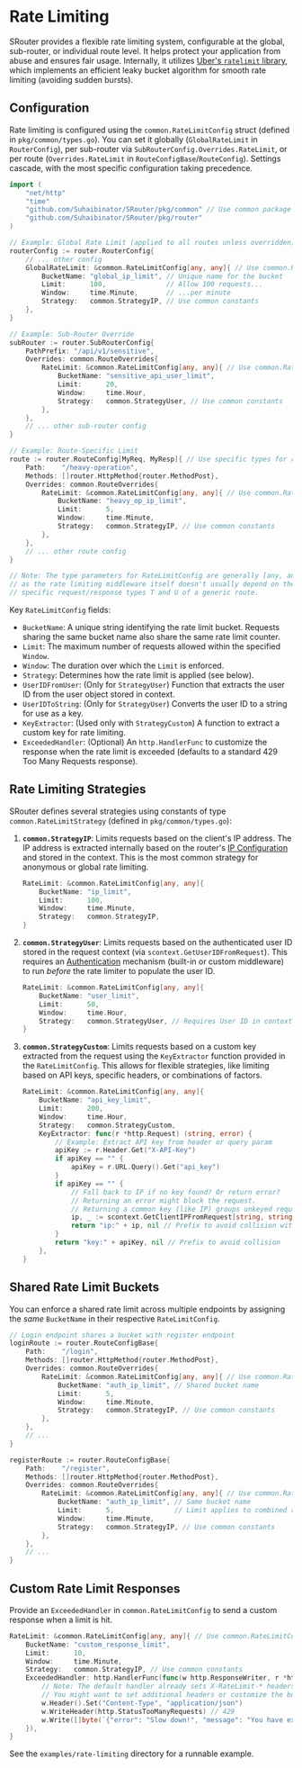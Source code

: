 # Rate Limiting

SRouter provides a flexible rate limiting system, configurable at the global, sub-router, or individual route level. It helps protect your application from abuse and ensures fair usage. Internally, it utilizes [Uber's `ratelimit` library](https://github.com/uber-go/ratelimit), which implements an efficient leaky bucket algorithm for smooth rate limiting (avoiding sudden bursts).

## Configuration

Rate limiting is configured using the `common.RateLimitConfig` struct (defined in `pkg/common/types.go`). You can set it globally (`GlobalRateLimit` in `RouterConfig`), per sub-router via `SubRouterConfig.Overrides.RateLimit`, or per route (`Overrides.RateLimit` in `RouteConfigBase`/`RouteConfig`). Settings cascade, with the most specific configuration taking precedence.

```go
import (
	"net/http"
	"time"
	"github.com/Suhaibinator/SRouter/pkg/common" // Use common package for config
	"github.com/Suhaibinator/SRouter/pkg/router"
)

// Example: Global Rate Limit (applied to all routes unless overridden)
routerConfig := router.RouterConfig{
    // ... other config
    GlobalRateLimit: &common.RateLimitConfig[any, any]{ // Use common.RateLimitConfig
        BucketName: "global_ip_limit", // Unique name for the bucket
        Limit:      100,               // Allow 100 requests...
        Window:     time.Minute,       // ...per minute
        Strategy:   common.StrategyIP, // Use common constants
    },
}

// Example: Sub-Router Override
subRouter := router.SubRouterConfig{
    PathPrefix: "/api/v1/sensitive",
    Overrides: common.RouteOverrides{
        RateLimit: &common.RateLimitConfig[any, any]{ // Use common.RateLimitConfig
            BucketName: "sensitive_api_user_limit",
            Limit:      20,
            Window:     time.Hour,
            Strategy:   common.StrategyUser, // Use common constants
        },
    },
    // ... other sub-router config
}

// Example: Route-Specific Limit
route := router.RouteConfig[MyReq, MyResp]{ // Use specific types for route config
    Path:    "/heavy-operation",
    Methods: []router.HttpMethod{router.MethodPost},
    Overrides: common.RouteOverrides{
        RateLimit: &common.RateLimitConfig[any, any]{ // Use common.RateLimitConfig
            BucketName: "heavy_op_ip_limit",
            Limit:      5,
            Window:     time.Minute,
            Strategy:   common.StrategyIP, // Use common constants
        },
    },
    // ... other route config
}

// Note: The type parameters for RateLimitConfig are generally [any, any]
// as the rate limiting middleware itself doesn't usually depend on the
// specific request/response types T and U of a generic route.
```

Key `RateLimitConfig` fields:

-   `BucketName`: A unique string identifying the rate limit bucket. Requests sharing the same bucket name also share the same rate limit counter.
-   `Limit`: The maximum number of requests allowed within the specified `Window`.
-   `Window`: The duration over which the `Limit` is enforced.
-   `Strategy`: Determines how the rate limit is applied (see below).
-   `UserIDFromUser`: (Only for `StrategyUser`) Function that extracts the user ID from the user object stored in context.
-   `UserIDToString`: (Only for `StrategyUser`) Converts the user ID to a string for use as a key.
-   `KeyExtractor`: (Used only with `StrategyCustom`) A function to extract a custom key for rate limiting.
-   `ExceededHandler`: (Optional) An `http.HandlerFunc` to customize the response when the rate limit is exceeded (defaults to a standard 429 Too Many Requests response).

## Rate Limiting Strategies

SRouter defines several strategies using constants of type `common.RateLimitStrategy` (defined in `pkg/common/types.go`):

1.  **`common.StrategyIP`**: Limits requests based on the client's IP address. The IP address is extracted internally based on the router's [IP Configuration](./ip-configuration.md) and stored in the context. This is the most common strategy for anonymous or global rate limiting.

    ```go
    RateLimit: &common.RateLimitConfig[any, any]{
        BucketName: "ip_limit",
        Limit:      100,
        Window:     time.Minute,
        Strategy:   common.StrategyIP,
    }
    ```

2.  **`common.StrategyUser`**: Limits requests based on the authenticated user ID stored in the request context (via `scontext.GetUserIDFromRequest`). This requires an [Authentication](./authentication.md) mechanism (built-in or custom middleware) to run *before* the rate limiter to populate the user ID.

    ```go
    RateLimit: &common.RateLimitConfig[any, any]{
        BucketName: "user_limit",
        Limit:      50,
        Window:     time.Hour,
        Strategy:   common.StrategyUser, // Requires User ID in context
    }
    ```

3.  **`common.StrategyCustom`**: Limits requests based on a custom key extracted from the request using the `KeyExtractor` function provided in the `RateLimitConfig`. This allows for flexible strategies, like limiting based on API keys, specific headers, or combinations of factors.

    ```go
    RateLimit: &common.RateLimitConfig[any, any]{
        BucketName: "api_key_limit",
        Limit:      200,
        Window:     time.Hour,
        Strategy:   common.StrategyCustom,
        KeyExtractor: func(r *http.Request) (string, error) {
            // Example: Extract API key from header or query param
            apiKey := r.Header.Get("X-API-Key")
            if apiKey == "" {
                apiKey = r.URL.Query().Get("api_key")
            }
            if apiKey == "" {
                // Fall back to IP if no key found? Or return error?
                // Returning an error might block the request.
                // Returning a common key (like IP) groups unkeyed requests.
                ip, _ := scontext.GetClientIPFromRequest[string, string](r) // Use scontext, adjust types
                return "ip:" + ip, nil // Prefix to avoid collision with actual keys
            }
            return "key:" + apiKey, nil // Prefix to avoid collision
        },
    }
    ```

## Shared Rate Limit Buckets

You can enforce a shared rate limit across multiple endpoints by assigning the *same* `BucketName` in their respective `RateLimitConfig`.

```go
// Login endpoint shares a bucket with register endpoint
loginRoute := router.RouteConfigBase{
    Path:    "/login",
    Methods: []router.HttpMethod{router.MethodPost},
    Overrides: common.RouteOverrides{
        RateLimit: &common.RateLimitConfig[any, any]{ // Use common.RateLimitConfig
            BucketName: "auth_ip_limit", // Shared bucket name
            Limit:      5,
            Window:     time.Minute,
            Strategy:   common.StrategyIP, // Use common constants
        },
    },
    // ...
}

registerRoute := router.RouteConfigBase{
    Path:    "/register",
    Methods: []router.HttpMethod{router.MethodPost},
    Overrides: common.RouteOverrides{
        RateLimit: &common.RateLimitConfig[any, any]{ // Use common.RateLimitConfig
            BucketName: "auth_ip_limit", // Same bucket name
            Limit:      5,               // Limit applies to combined requests
            Window:     time.Minute,
            Strategy:   common.StrategyIP, // Use common constants
        },
    },
    // ...
}
```

## Custom Rate Limit Responses

Provide an `ExceededHandler` in `common.RateLimitConfig` to send a custom response when a limit is hit.

```go
RateLimit: &common.RateLimitConfig[any, any]{ // Use common.RateLimitConfig
    BucketName: "custom_response_limit",
    Limit:      10,
    Window:     time.Minute,
    Strategy:   common.StrategyIP, // Use common constants
    ExceededHandler: http.HandlerFunc(func(w http.ResponseWriter, r *http.Request) {
        // Note: The default handler already sets X-RateLimit-* headers and a standard Retry-After header.
        // You might want to set additional headers or customize the body.
        w.Header().Set("Content-Type", "application/json")
        w.WriteHeader(http.StatusTooManyRequests) // 429
        w.Write([]byte(`{"error": "Slow down!", "message": "You have exceeded the rate limit. Please wait a minute."}`))
    }),
}
```

See the `examples/rate-limiting` directory for a runnable example.
